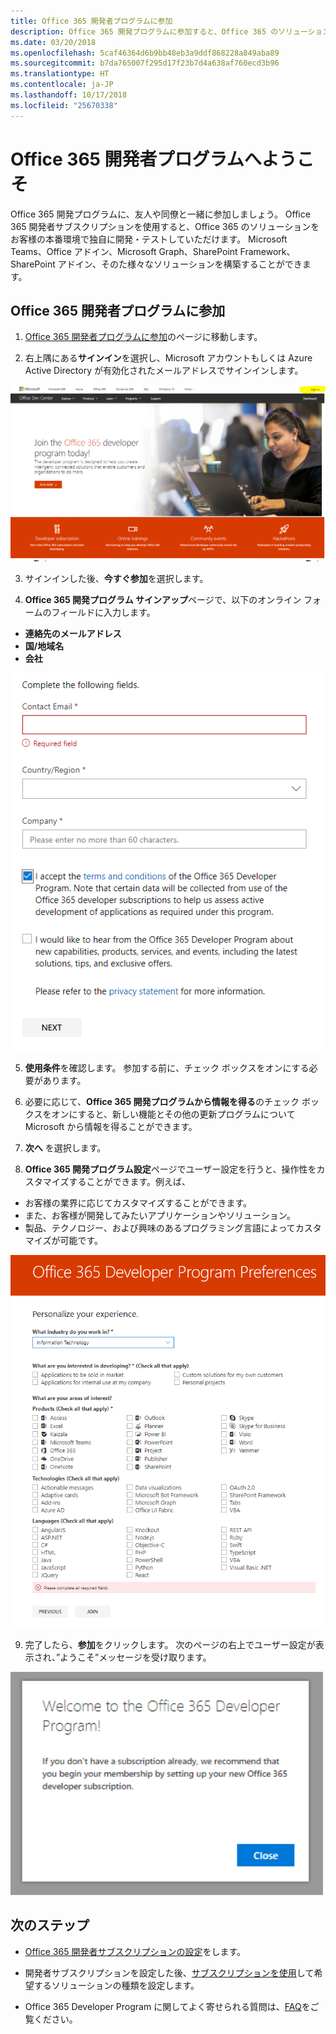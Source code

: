 ```yaml
---
title: Office 365 開発者プログラムに参加
description: Office 365 開発プログラムに参加すると、Office 365 のソリューションをお客様の本番環境で独自に開発・テストしていただけます。
ms.date: 03/20/2018
ms.openlocfilehash: 5caf46364d6b9bb48eb3a9ddf868228a849aba89
ms.sourcegitcommit: b7da765007f295d17f23b7d4a638af760ecd3b96
ms.translationtype: HT
ms.contentlocale: ja-JP
ms.lasthandoff: 10/17/2018
ms.locfileid: "25670338"
---
```

# <a name="welcome-to-the-office-365-developer-program"></a>Office 365 開発者プログラムへようこそ

Office 365 開発プログラムに、友人や同僚と一緒に参加しましょう。 Office 365 開発者サブスクリプションを使用すると、Office 365 のソリューションをお客様の本番環境で独自に開発・テストしていただけます。 Microsoft Teams、Office アドイン、Microsoft Graph、SharePoint Framework、SharePoint アドイン、そのた様々なソリューションを構築することができます。

## <a name="join-the-office-365-developer-program"></a>Office 365 開発者プログラムに参加

1. [Office 365 開発者プログラムに参加](https://developer.microsoft.com/ja-JP/office/dev-program)のページに移動します。 

2. 右上隅にある**サインイン**を選択し、Microsoft アカウントもしくは Azure Active Directory が有効化されたメールアドレスでサインインします。 

  <img alt="Join the Office 365 Developer Program Sign-in" src="images/0-sign-in-page.png" width="700">

3. サインインした後、**今すぐ参加**を選択します。

4. **Office 365 開発プログラム サインアップ**ページで、以下のオンライン フォームのフィールドに入力します。

  - **連絡先のメールアドレス**
  - **国/地域名**
  - **会社**

  <img alt="Join the Office 365 Developer Program form" src="images/1-welcome-page.png" width="500">

5. **使用条件**を確認します。 参加する前に、チェック ボックスをオンにする必要があります。

6. 必要に応じて、**Office 365 開発プログラムから情報を得る**のチェック ボックスをオンにすると、新しい機能とその他の更新プログラムについて Microsoft から情報を得ることができます。 

7. **次へ** を選択します。

8. **Office 365 開発プログラム設定**ページでユーザー設定を行うと、操作性をカスタマイズすることができます。例えば、

  - お客様の業界に応じてカスタマイズすることができます。
  - また、お客様が開発してみたいアプリケーションやソリューション。
  - 製品、テクノロジー、および興味のあるプログラミング言語によってカスタマイズが可能です。

  <img alt="Choose program preferences" src="images/2-preferences-page.png" width="600">

9. 完了したら、**参加**をクリックします。 次のページの右上でユーザー設定が表示され、”ようこそ”メッセージを受け取ります。

  <img alt="Welcome message" src="images/3-welcome-popup.png" width="500">


## <a name="next-steps"></a>次のステップ

- [Office 365 開発者サブスクリプションの設定](office-365-developer-program-get-started.md)をします。 

- 開発者サブスクリプションを設定した後、[サブスクリプションを使用](build-office-365-solutions.md)して希望するソリューションの種類を設定します。

- Office 365 Developer Program に関してよく寄せられる質問は、[FAQ](office-365-developer-program-faq.md)をご覧ください。 
